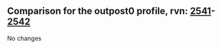 ## Comparison for the outpost0 profile, rvn: [2541](https://github.com/PRO100KatYT/FortniteProfileRevisions/tree/main/profiles/outpost0/2541%20outpost0.json)-[2542](https://github.com/PRO100KatYT/FortniteProfileRevisions/tree/main/profiles/outpost0/2542%20outpost0.json)

No changes

